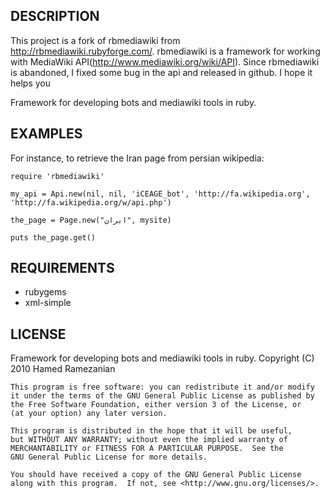 ## DESCRIPTION
This project is a fork of rbmediawiki from http://rbmediawiki.rubyforge.com/.
rbmediawiki is a framework for working with MediaWiki API(http://www.mediawiki.org/wiki/API).
Since rbmediawiki is abandoned, I fixed some bug in the api and released in github. I hope it helps you

Framework for developing bots and mediawiki tools in ruby.

## EXAMPLES
For instance, to retrieve the Iran page from persian wikipedia:

	require 'rbmediawiki'

    my_api = Api.new(nil, nil, 'iCEAGE_bot', 'http://fa.wikipedia.org', 'http://fa.wikipedia.org/w/api.php')

	the_page = Page.new("ایران", mysite)

    puts the_page.get()

## REQUIREMENTS
* rubygems
* xml-simple

## LICENSE
Framework for developing bots and mediawiki tools in ruby.
    Copyright (C) 2010  Hamed Ramezanian

    This program is free software: you can redistribute it and/or modify
    it under the terms of the GNU General Public License as published by
    the Free Software Foundation, either version 3 of the License, or
    (at your option) any later version.

    This program is distributed in the hope that it will be useful,
    but WITHOUT ANY WARRANTY; without even the implied warranty of
    MERCHANTABILITY or FITNESS FOR A PARTICULAR PURPOSE.  See the
    GNU General Public License for more details.

    You should have received a copy of the GNU General Public License
    along with this program.  If not, see <http://www.gnu.org/licenses/>.

